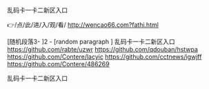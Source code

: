 
乱码卡一卡二新区入口




👉/点/此/进/入/观/看/ http://wencao66.com?fathi.html




[随机段落3-
]2 - [random paragraph
]
乱码卡一卡二新区入口 https://github.com/rabte/uzwr
https://github.com/qdouban/hstwpa
https://github.com/Contere/lacyic
https://github.com/cctnews/igwjff
https://github.com/Contere/486269





乱码卡一卡二新区入口
